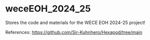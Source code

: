 # weceEOH_2024_25
Stores the code and materials for the WECE EOH 2024-25 project!

References:
https://github.com/Sir-Kuhnhero/Hexapod/tree/main
